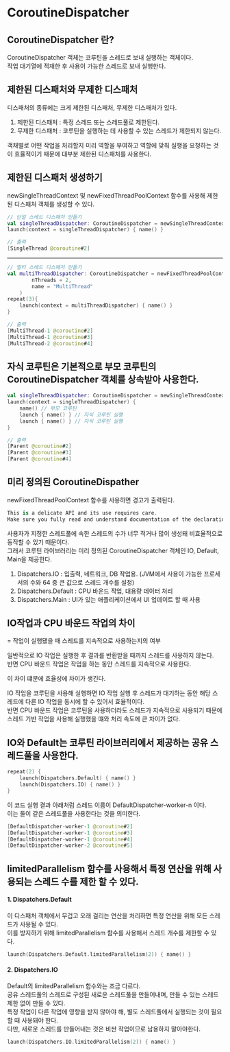 # CoroutineDispatcher

## CoroutineDispatcher 란?
CoroutineDispatcher 객체는 코루틴을 스레드로 보내 실행하는 객체이다.  
작업 대기열에 적재한 후 사용이 가능한 스레드로 보내 실행한다.  

## 제한된 디스패처와 무제한 디스패처
디스패처의 종류에는 크게 제한된 디스패처, 무제한 디스패처가 있다.
1. 제한된 디스패처 : 특정 스레드 또는 스레드풀로 제한된다.
2. 무제한 디스패처 : 코루틴을 실행하는 데 사용할 수 있는 스레드가 제한되지 않는다.

객채별로 어떤 작업을 처리할지 미리 역할을 부여하고 역할에 맞춰 실행을 요청하는 것이 효율적이기 때문에 대부분 제한된 디스패처를 사용한다.  


## 제한된 디스패처 생성하기
newSingleThreadContext 및 newFixedThreadPoolContext 함수를 사용해 제한된 디스패처 객체를 생성할 수 있다.
```kotlin
// 단일 스레드 디스패처 만들기
val singleThreadDispatcher: CoroutineDispatcher = newSingleThreadContext(name = "SingleThread")
launch(context = singleThreadDispatcher) { name() }
```
```kotlin
// 출력
[SingleThread @coroutine#2]
```
---
```kotlin
// 멀티 스레드 디스패처 만들기
val multiThreadDispatcher: CoroutineDispatcher = newFixedThreadPoolContext(
        nThreads = 2,
        name = "MultiThread"
    )
repeat(3){
    launch(context = multiThreadDispatcher) { name() }
}
```
```kotlin
// 출력
[MultiThread-1 @coroutine#2]
[MultiThread-1 @coroutine#3]
[MultiThread-2 @coroutine#4]
```

## 자식 코루틴은 기본적으로 부모 코루틴의 CoroutineDispatcher 객체를 상속받아 사용한다.
```kotlin
val singleThreadDispatcher: CoroutineDispatcher = newSingleThreadContext(name = "Parent")
launch(context = singleThreadDispatcher) {
    name() // 부모 코루틴
    launch { name() } // 자식 코루틴 실행
    launch { name() } // 자식 코루틴 실행
}
```
```kotlin
// 출력
[Parent @coroutine#2]
[Parent @coroutine#3]
[Parent @coroutine#4]
```

## 미리 정의된 CoroutineDispather
newFixedThreadPoolContext 함수를 사용하면 경고가 출력된다.  
```kotlin
This is a delicate API and its use requires care. 
Make sure you fully read and understand documentation of the declaration that is marked as a delicate API.
```
사용자가 지정한 스레드풀에 속한 스레드의 수가 너무 적거나 많이 생성돼 비효율적으로 동작할 수 있기 때문이다.  
그래서 코루틴 라이브러리는 미리 정의된 CoroutineDispatcher 객체인 IO, Default, Main을 제공한다.  
1. Dispatchers.IO : 입출력, 네트워크, DB 작업용. (JVM에서 사용이 가능한 프로세서의 수와 64 중 큰 값으로 스레드 개수를 설정)
2. Dispatchers.Default : CPU 바운드 작업, 대용량 데이터 처리
3. Dispatchers.Main : UI가 있는 애플리케이션에서 UI 업데이트 할 때 사용

## IO작업과 CPU 바운드 작업의 차이
= 작업이 실행됐을 때 스레드를 지속적으로 사용하는지의 여부  

일반적으로 IO 작업은 실행한 후 결과를 반환받을 때까지 스레드를 사용하지 않는다.  
반면 CPU 바운드 작업은 작업을 하는 동안 스레드를 지속적으로 사용한다.  

이 차이 떄문에 효율성에 차이가 생긴다.   

IO 작업을 코루틴을 사용해 실행하면 IO 작업 실행 후 스레드가 대기하는 동안 해당 스레드에 다른 IO 작업을 동시에 할 수 있어서 효율적이다.  
반면 CPU 바운드 작업은 코루틴을 사용하더라도 스레드가 지속적으로 사용되기 때문에 스레드 기반 작업을 사용해 실행했을 떄와 처리 속도에 큰 차이가 없다.

## IO와 Default는 코루틴 라이브러리에서 제공하는 공유 스레드풀을 사용한다.
```kotlin
repeat(2) {
    launch(Dispatchers.Default) { name() }
    launch(Dispatchers.IO) { name() }
}
```
이 코드 실행 결과 아래처럼 스레드 이름이 DefaultDispatcher-worker-n 이다.   
이는 둘이 같은 스레드풀을 사용한다는 것을 의미한다.
```kotlin
[DefaultDispatcher-worker-1 @coroutine#2]
[DefaultDispatcher-worker-1 @coroutine#3]
[DefaultDispatcher-worker-1 @coroutine#4]
[DefaultDispatcher-worker-2 @coroutine#5]
```

## limitedParallelism 함수를 사용해서 특정 연산을 위해 사용되는 스레드 수를 제한 할 수 있다.
#### 1. Dispatchers.Default
이 디스패처 객체에서 무겁고 오래 걸리는 연산을 처리하면 특정 연산을 위해 모든 스레드가 사용될 수 있다.    
이를 방지하기 위해 limitedParallelism 함수를 사용해서 스레드 개수를 제한할 수 있다.
```kotlin
launch(Dispatchers.Default.limitedParallelism(2)) { name() }
```
#### 2. Dispatchers.IO
Default의 limitedParallelism 함수와는 조금 다르다.  
공유 스레드풀의 스레드로 구성된 새로운 스레드풀을 만들어내며, 만들 수 있는 스레드 제한 없이 만들 수 있다.  
특정 작업이 다른 작업에 영향을 받지 않아야 해, 별도 스레드풀에서 실행되는 것이 필요할 때 사용돼야 한다.  
다만, 새로운 스레드를 만들어내는 것은 비싼 작업이므로 남용하지 말아야한다.  
```kotlin
launch(Dispatchers.IO.limitedParallelism(2)) { name() }
```
